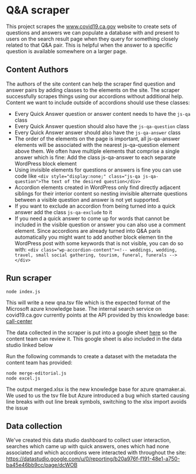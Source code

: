 # Q&A scraper

This project scrapes the www.covid19.ca.gov website to create sets of questions and answers we can populate a database with and present to users on the search result page when they query for something closely related to that Q&A pair. This is helpful when the answer to a specific question is available somewhere on a larger page.

## Content Authors

The authors of the site content can help the scraper find question and answer pairs by adding classes to the elements on the site. The scraper successfully scrapes things using our accordions without additional help. Content we want to include outside of accordions should use these classes:

- Every Quick Answer question or answer content needs to have the ```js-qa``` class
- Every Quick Answer question should also have the ```js-qa-question``` class
- Every Quick Answer answer should also have the ```js-qa-answer``` class
- The order of the elements on the page is important, all js-qa-answer elements will be associated with the nearest js-qa-question element above them. We often have multiple elements that comprise a single answer which is fine: Add the class js-qa-answer to each separate WordPress block element
- Using invisible elements for questions or answers is fine you can use code like ```<div style="display:none;" class="js-qa js-qa-question">The text of the desired question</div>```
- Accordion elements created in WordPress only find directly adjacent siblings for their interior content so nesting invisible alternate questions between a visible question and answer is not yet supported.
- If you want to exclude an accordion from being turned into a quick answer add the class ```js-qa-exclude``` to it
- If you need a quick answer to come up for words that cannot be included in the visible question or answer you can also use a comment element. Since accordions are already turned into Q&A paris automatically you might want to add another block elemen tin the WordPress post with some keywords that is not visible, you can do so with: ```<div class="wp-accordion-content"><!-- weddings, wedding, travel, small social gathering, tourism, funeral, funerals --></div>```

## Run scraper

```
node index.js
```

This will write a new qna.tsv file which is the expected format of the Microsoft azure knowledge base. The internal search service on covid19.ca.gov currently points at the API provided by this knowledge base: <a href="https://www.qnamaker.ai/Edit/KnowledgeBase?kbId=714baa2f-18e8-4849-9d7d-6645e954aea0">call-center</a>

The data collected in the scraper is put into a google sheet <a href="https://docs.google.com/spreadsheets/d/1ecR3d15c-zxF8ayjNdoQoOZRVej400I4sxaAB3n_EXo/edit#gid=1359512648">here</a> so the content team can review it. This google sheet is also included in the data studio linked below

Run the following commands to create a dataset with the metadata the content team has provided:

```
node merge-editorial.js
node excel.js
```

<!--
The output merged.tsv is the new knowledge base for azure qnamaker.ai
-->

The output merged.xlsx is the new knowledge base for azure qnamaker.ai. We used to us the tsv file but Azure introduced a bug which started causing line breaks with out line break symbols, switching to the xlsx import avoids the issue

## Data collection

We've created this data studio dashboard to collect user interaction, searches which came up with quick answers, ones which had none associated and which accordions were interacted with throughout the site: <a href="https://datastudio.google.com/u/0/reporting/b20a976f-f191-48e1-a750-ba45e46bb9cc/page/dcWOB">https://datastudio.google.com/u/0/reporting/b20a976f-f191-48e1-a750-ba45e46bb9cc/page/dcWOB</a>
